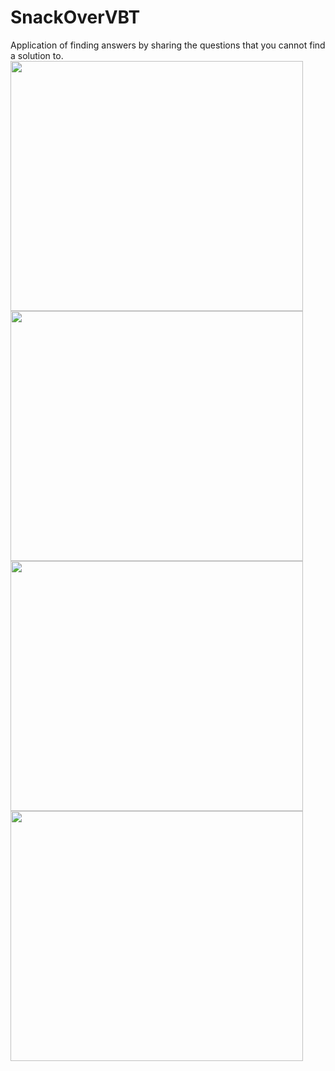# SnackOverVBT
Application of finding answers by sharing the questions that you cannot find a solution to.
<img src="https://user-images.githubusercontent.com/57248151/170472257-f99bda82-ec4e-4db4-ae32-457bdb3415bc.png" width="468" height="400">
<img src="https://user-images.githubusercontent.com/57248151/170472239-355b9856-8e27-434b-9089-b74eb18d3217.png" width="468" height="400">
<img src="https://user-images.githubusercontent.com/57248151/170472246-9765f848-ca0d-427f-bfef-fc0091f588d1.png" width="468" height="400">
<img src="https://user-images.githubusercontent.com/57248151/170472250-7c406104-d54a-4513-8fbe-d1ace7258390.png" width="468" height="400">
